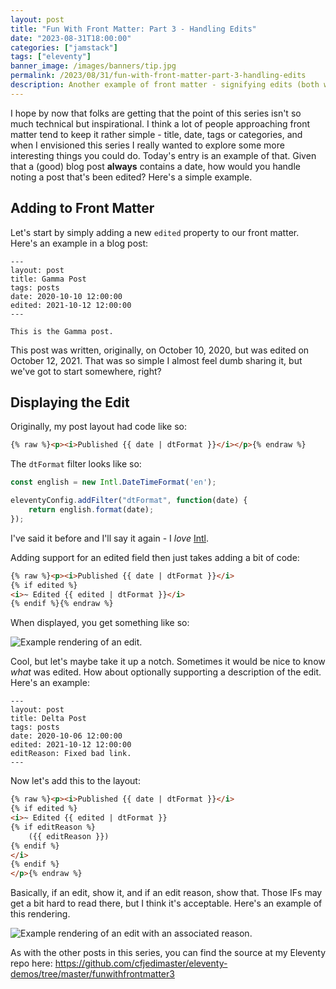 ```yaml
---
layout: post
title: "Fun With Front Matter: Part 3 - Handling Edits"
date: "2023-08-31T18:00:00"
categories: ["jamstack"]
tags: ["eleventy"]
banner_image: /images/banners/tip.jpg
permalink: /2023/08/31/fun-with-front-matter-part-3-handling-edits
description: Another example of front matter - signifying edits (both when and why)
---
```


I hope by now that folks are getting that the point of this series isn't so much technical but inspirational. I think a lot of people approaching front matter tend to keep it rather simple - title, date, tags or categories, and when I envisioned this series I really wanted to explore some more interesting things you could do. Today's entry is an example of that. Given that a (good) blog post **always** contains a date, how would you handle noting a post that's been edited? Here's a simple example. 

## Adding to Front Matter

Let's start by simply adding a new `edited` property to our front matter. Here's an example in a blog post:

```
---
layout: post
title: Gamma Post
tags: posts
date: 2020-10-10 12:00:00
edited: 2021-10-12 12:00:00
---

This is the Gamma post.
```

This post was written, originally, on October 10, 2020, but was edited on October 12, 2021. That was so simple I almost feel dumb sharing it, but we've got to start somewhere, right?

## Displaying the Edit

Originally, my post layout had code like so:

```html
{% raw %}<p><i>Published {{ date | dtFormat }}</i></p>{% endraw %}
```

The `dtFormat` filter looks like so:

```js
const english = new Intl.DateTimeFormat('en');

eleventyConfig.addFilter("dtFormat", function(date) {
    return english.format(date);
});
```

I've said it before and I'll say it again - I *love* [Intl](https://developer.mozilla.org/en-US/docs/Web/JavaScript/Reference/Global_Objects/Intl). 

Adding support for an edited field then just takes adding a bit of code:

```html
{% raw %}<p><i>Published {{ date | dtFormat }}</i>
{% if edited %}
<i>~ Edited {{ edited | dtFormat }}</i>
{% endif %}{% endraw %}
```

When displayed, you get something like so:

<p>
<img src="https://static.raymondcamden.com/images/2023/08/fwfm5.jpg" alt="Example rendering of an edit." class="imgborder imgcenter" loading="lazy">
</p>

Cool, but let's maybe take it up a notch. Sometimes it would be nice to know *what* was edited. How about optionally supporting a description of the edit. Here's an example:

```
---
layout: post
title: Delta Post
tags: posts
date: 2020-10-06 12:00:00
edited: 2021-10-12 12:00:00
editReason: Fixed bad link.
---
```

Now let's add this to the layout:

```html
{% raw %}<p><i>Published {{ date | dtFormat }}</i>
{% if edited %}
<i>~ Edited {{ edited | dtFormat }}
{% if editReason %}
	({{ editReason }})
{% endif %}
</i>
{% endif %}
</p>{% endraw %}
```

Basically, if an edit, show it, and if an edit reason, show that. Those IFs may get a bit hard to read there, but I think it's acceptable. Here's an example of this rendering.

<p>
<img src="https://static.raymondcamden.com/images/2023/08/fwfm6.jpg" alt="Example rendering of an edit with an associated reason." class="imgborder imgcenter" loading="lazy">
</p>

As with the other posts in this series, you can find the source at my Eleventy repo here: <https://github.com/cfjedimaster/eleventy-demos/tree/master/funwithfrontmatter3>